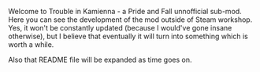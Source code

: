 Welcome to Trouble in Kamienna - a Pride and Fall unnofficial sub-mod. Here you can see the development of the mod outside of Steam workshop.
Yes, it won't be constantly updated (because I would've gone insane otherwise), but I believe that eventually it will turn into something which is worth a while.

Also that README file will be expanded as time goes on.
